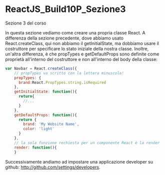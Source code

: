 # ReactJS_Build10P_Sezione3

Sezione 3 del corso

In questa sezione vediamo come creare una propria classe React. A differenza della sezione precedente, dove abbiamo usato React.createClass, qui non abbiamo il getInitialState, ma dobbiamo usare il costruttore per specificare lo stato iniziale della nostra classe. Inoltre, un'altra differenza, è che propTypes e getDefaultProps sono definite come proprietà all'interno del costruttore e non all'interno del body della classe:
```js
var Navbar = React.createClass({
    // propTypes va scritto con la lettera minuscola!
    propTypes: {
      brand:React.PropTypes.string.isRequired
    },
    getInitialState: function(){
      return{
        //...
      }
    },
    getDefaultProps: function(){
      return {
        brand: 'My Website Name',
        color: 'light'
      }
    },
    // la sola funzione rechiesta per un componente React è la render
    render: function(){
    }
```

Successivamente andiamo ad impostare una applicazione developer su github: http://github.com/settings/developers.
